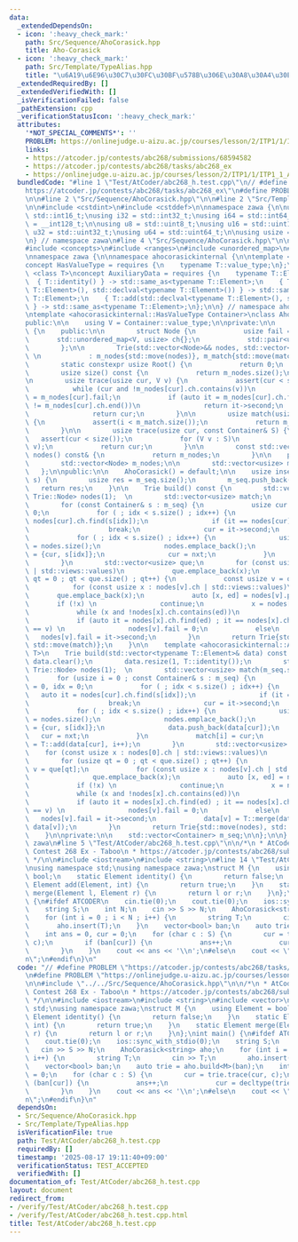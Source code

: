 ```yaml
---
data:
  _extendedDependsOn:
  - icon: ':heavy_check_mark:'
    path: Src/Sequence/AhoCorasick.hpp
    title: Aho-Corasick
  - icon: ':heavy_check_mark:'
    path: Src/Template/TypeAlias.hpp
    title: "\u6A19\u6E96\u30C7\u30FC\u30BF\u578B\u306E\u30A8\u30A4\u30EA\u30A2\u30B9"
  _extendedRequiredBy: []
  _extendedVerifiedWith: []
  _isVerificationFailed: false
  _pathExtension: cpp
  _verificationStatusIcon: ':heavy_check_mark:'
  attributes:
    '*NOT_SPECIAL_COMMENTS*': ''
    PROBLEM: https://onlinejudge.u-aizu.ac.jp/courses/lesson/2/ITP1/1/ITP1_1_A
    links:
    - https://atcoder.jp/contests/abc268/submissions/68594582
    - https://atcoder.jp/contests/abc268/tasks/abc268_ex
    - https://onlinejudge.u-aizu.ac.jp/courses/lesson/2/ITP1/1/ITP1_1_A
  bundledCode: "#line 1 \"Test/AtCoder/abc268_h.test.cpp\"\n// #define PROBLEM \"\
    https://atcoder.jp/contests/abc268/tasks/abc268_ex\"\n#define PROBLEM \"https://onlinejudge.u-aizu.ac.jp/courses/lesson/2/ITP1/1/ITP1_1_A\"\
    \n\n#line 2 \"Src/Sequence/AhoCorasick.hpp\"\n\n#line 2 \"Src/Template/TypeAlias.hpp\"\
    \n\n#include <cstdint>\n#include <cstddef>\n\nnamespace zawa {\n\nusing i16 =\
    \ std::int16_t;\nusing i32 = std::int32_t;\nusing i64 = std::int64_t;\nusing i128\
    \ = __int128_t;\n\nusing u8 = std::uint8_t;\nusing u16 = std::uint16_t;\nusing\
    \ u32 = std::uint32_t;\nusing u64 = std::uint64_t;\n\nusing usize = std::size_t;\n\
    \n} // namespace zawa\n#line 4 \"Src/Sequence/AhoCorasick.hpp\"\n\n#include <cassert>\n\
    #include <concepts>\n#include <ranges>\n#include <unordered_map>\n#include <vector>\n\
    \nnamespace zawa {\n\nnamespace ahocorasickinternal {\n\ntemplate <class T>\n\
    concept HasValueType = requires {\n    typename T::value_type;\n};\n\ntemplate\
    \ <class T>\nconcept AuxiliaryData = requires {\n    typename T::Element;\n  \
    \  { T::identity() } -> std::same_as<typename T::Element>;\n    { T::merge(std::declval<typename\
    \ T::Element>(), std::declval<typename T::Element>()) } -> std::same_as<typename\
    \ T::Element>;\n    { T::add(std::declval<typename T::Element>(), std::declval<usize>())\
    \ } -> std::same_as<typename T::Element>;\n};\n\n} // namespace ahocorasickinternal\n\
    \ntemplate <ahocorasickinternal::HasValueType Container>\nclass AhoCorasick {\n\
    public:\n\n    using V = Container::value_type;\n\nprivate:\n\n    class Trie\
    \ {\n    public:\n\n        struct Node {\n            usize fail = 0;\n     \
    \       std::unordered_map<V, usize> ch{};\n            std::pair<usize, V> par{};\n\
    \        };\n\n        Trie(std::vector<Node>&& nodes, std::vector<usize>&& match)\
    \ \n            : m_nodes{std::move(nodes)}, m_match{std::move(match)} {}\n\n\
    \        static constexpr usize Root() {\n            return 0;\n        }\n\n\
    \        usize size() const {\n            return m_nodes.size();\n        }\n\
    \n        usize trace(usize cur, V v) {\n            assert(cur < size());\n \
    \           while (cur and !m_nodes[cur].ch.contains(v))\n                cur\
    \ = m_nodes[cur].fail;\n            if (auto it = m_nodes[cur].ch.find(v) ; it\
    \ != m_nodes[cur].ch.end())\n                return it->second;\n            else\n\
    \                return cur;\n        }\n\n        usize match(usize i) const\
    \ {\n            assert(i < m_match.size());\n            return m_match[i];\n\
    \        }\n\n        usize trace(usize cur, const Container& S) {\n         \
    \   assert(cur < size());\n            for (V v : S)\n                cur = trace(cur,\
    \ v);\n            return cur;\n        }\n\n        const std::vector<Node>&\
    \ nodes() const& {\n            return m_nodes;\n        }\n\n    private:\n\n\
    \        std::vector<Node> m_nodes;\n\n        std::vector<usize> m_match;\n \
    \   };\n\npublic:\n\n    AhoCorasick() = default;\n\n    usize insert(Container\
    \ s) {\n        usize res = m_seq.size();\n        m_seq.push_back(s);\n     \
    \   return res;\n    }\n\n    Trie build() const {\n        std::vector<typename\
    \ Trie::Node> nodes(1);  \n        std::vector<usize> match;\n        match.reserve(m_seq.size());\n\
    \        for (const Container& s : m_seq) {\n            usize cur = 0, idx =\
    \ 0;\n            for ( ; idx < s.size() ; idx++) {\n                auto it =\
    \ nodes[cur].ch.find(s[idx]);\n                if (it == nodes[cur].ch.end())\n\
    \                    break;\n                cur = it->second;\n            }\n\
    \            for ( ; idx < s.size() ; idx++) {\n                usize nxt = nodes[cur].ch[s[idx]]\
    \ = nodes.size();\n                nodes.emplace_back();\n                nodes.back().par\
    \ = {cur, s[idx]};\n                cur = nxt;\n            }\n            match.push_back(cur);\n\
    \        }\n        std::vector<usize> que;\n        for (const usize x : nodes[0].ch\
    \ | std::views::values)\n            que.emplace_back(x);\n        for (usize\
    \ qt = 0 ; qt < que.size() ; qt++) {\n            const usize v = que[qt];\n \
    \           for (const usize x : nodes[v].ch | std::views::values)\n         \
    \       que.emplace_back(x);\n            auto [x, ed] = nodes[v].par;\n     \
    \       if (!x) \n                continue;\n            x = nodes[x].fail;\n\
    \            while (x and !nodes[x].ch.contains(ed))\n                x = nodes[x].fail;\n\
    \            if (auto it = nodes[x].ch.find(ed) ; it == nodes[x].ch.end() or it->second\
    \ == v) \n                nodes[v].fail = 0;\n            else\n             \
    \   nodes[v].fail = it->second;\n        }\n        return Trie{std::move(nodes),\
    \ std::move(match)};\n    }\n\n    template <ahocorasickinternal::AuxiliaryData\
    \ T>\n    Trie build(std::vector<typename T::Element>& data) const {\n       \
    \ data.clear();\n        data.resize(1, T::identity());\n        std::vector<typename\
    \ Trie::Node> nodes(1);  \n        std::vector<usize> match(m_seq.size());\n \
    \       for (usize i = 0 ; const Container& s : m_seq) {\n            usize cur\
    \ = 0, idx = 0;\n            for ( ; idx < s.size() ; idx++) {\n             \
    \   auto it = nodes[cur].ch.find(s[idx]);\n                if (it == nodes[cur].ch.end())\n\
    \                    break;\n                cur = it->second;\n            }\n\
    \            for ( ; idx < s.size() ; idx++) {\n                usize nxt = nodes[cur].ch[s[idx]]\
    \ = nodes.size();\n                nodes.emplace_back();\n                nodes.back().par\
    \ = {cur, s[idx]};\n                data.push_back(data[cur]);\n             \
    \   cur = nxt;\n            }\n            match[i] = cur;\n            data[cur]\
    \ = T::add(data[cur], i++);\n        }\n        std::vector<usize> que;\n    \
    \    for (const usize x : nodes[0].ch | std::views::values)\n            que.emplace_back(x);\n\
    \        for (usize qt = 0 ; qt < que.size() ; qt++) {\n            const usize\
    \ v = que[qt];\n            for (const usize x : nodes[v].ch | std::views::values)\n\
    \                que.emplace_back(x);\n            auto [x, ed] = nodes[v].par;\n\
    \            if (!x) \n                continue;\n            x = nodes[x].fail;\n\
    \            while (x and !nodes[x].ch.contains(ed))\n                x = nodes[x].fail;\n\
    \            if (auto it = nodes[x].ch.find(ed) ; it == nodes[x].ch.end() or it->second\
    \ == v) \n                nodes[v].fail = 0;\n            else\n             \
    \   nodes[v].fail = it->second;\n            data[v] = T::merge(data[nodes[v].fail],\
    \ data[v]);\n        }\n        return Trie{std::move(nodes), std::move(match)};\n\
    \    }\n\nprivate:\n\n    std::vector<Container> m_seq;\n\n};\n\n} // namespace\
    \ zawa\n#line 5 \"Test/AtCoder/abc268_h.test.cpp\"\n\n/*\n * AtCoder Beginner\
    \ Contest 268 Ex - Taboo\n * https://atcoder.jp/contests/abc268/submissions/68594582\n\
    \ */\n\n#include <iostream>\n#include <string>\n#line 14 \"Test/AtCoder/abc268_h.test.cpp\"\
    \nusing namespace std;\nusing namespace zawa;\nstruct M {\n    using Element =\
    \ bool;\n    static Element identity() {\n        return false;\n    }\n    static\
    \ Element add(Element, int) {\n        return true;\n    }\n    static Element\
    \ merge(Element l, Element r) {\n        return l or r;\n    }\n};\nint main()\
    \ {\n#ifdef ATCODER\n    cin.tie(0);\n    cout.tie(0);\n    ios::sync_with_stdio(0);\n\
    \    string S;\n    int N;\n    cin >> S >> N;\n    AhoCorasick<string> aho;\n\
    \    for (int i = 0 ; i < N ; i++) {\n        string T;\n        cin >> T;\n \
    \       aho.insert(T);\n    }\n    vector<bool> ban;\n    auto trie = aho.build<M>(ban);\n\
    \    int ans = 0, cur = 0;\n    for (char c : S) {\n        cur = trie.trace(cur,\
    \ c);\n        if (ban[cur]) {\n            ans++;\n            cur = decltype(trie)::Root();\n\
    \        }\n    }\n    cout << ans << '\\n';\n#else\n    cout << \"Hello World\\\
    n\";\n#endif\n}\n"
  code: "// #define PROBLEM \"https://atcoder.jp/contests/abc268/tasks/abc268_ex\"\
    \n#define PROBLEM \"https://onlinejudge.u-aizu.ac.jp/courses/lesson/2/ITP1/1/ITP1_1_A\"\
    \n\n#include \"../../Src/Sequence/AhoCorasick.hpp\"\n\n/*\n * AtCoder Beginner\
    \ Contest 268 Ex - Taboo\n * https://atcoder.jp/contests/abc268/submissions/68594582\n\
    \ */\n\n#include <iostream>\n#include <string>\n#include <vector>\nusing namespace\
    \ std;\nusing namespace zawa;\nstruct M {\n    using Element = bool;\n    static\
    \ Element identity() {\n        return false;\n    }\n    static Element add(Element,\
    \ int) {\n        return true;\n    }\n    static Element merge(Element l, Element\
    \ r) {\n        return l or r;\n    }\n};\nint main() {\n#ifdef ATCODER\n    cin.tie(0);\n\
    \    cout.tie(0);\n    ios::sync_with_stdio(0);\n    string S;\n    int N;\n \
    \   cin >> S >> N;\n    AhoCorasick<string> aho;\n    for (int i = 0 ; i < N ;\
    \ i++) {\n        string T;\n        cin >> T;\n        aho.insert(T);\n    }\n\
    \    vector<bool> ban;\n    auto trie = aho.build<M>(ban);\n    int ans = 0, cur\
    \ = 0;\n    for (char c : S) {\n        cur = trie.trace(cur, c);\n        if\
    \ (ban[cur]) {\n            ans++;\n            cur = decltype(trie)::Root();\n\
    \        }\n    }\n    cout << ans << '\\n';\n#else\n    cout << \"Hello World\\\
    n\";\n#endif\n}\n"
  dependsOn:
  - Src/Sequence/AhoCorasick.hpp
  - Src/Template/TypeAlias.hpp
  isVerificationFile: true
  path: Test/AtCoder/abc268_h.test.cpp
  requiredBy: []
  timestamp: '2025-08-17 19:11:40+09:00'
  verificationStatus: TEST_ACCEPTED
  verifiedWith: []
documentation_of: Test/AtCoder/abc268_h.test.cpp
layout: document
redirect_from:
- /verify/Test/AtCoder/abc268_h.test.cpp
- /verify/Test/AtCoder/abc268_h.test.cpp.html
title: Test/AtCoder/abc268_h.test.cpp
---
```

